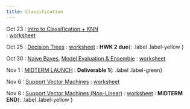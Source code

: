 ```yaml
---
title: Classification
---
```


Oct 23 
: [Intro to Classification + KNN](https://github.com/gallettilance/Data-Science-Fundamentals/raw/main/lecture_12/12_Classification_KNN.pdf)  
  : [worksheet](https://github.com/gallettilance/Data-Science-Fundamentals/blob/main/lecture_12/worksheet_12.ipynb)  

Oct 25 
: [Decision Trees](https://github.com/gallettilance/Data-Science-Fundamentals/raw/main/lecture_13/13_Decision_Trees.pdf) 
  : [worksheet](https://github.com/gallettilance/Data-Science-Fundamentals/blob/main/lecture_13/worksheet_13.ipynb) 
    : **HWK 2 due**{: .label .label-yellow } 

Oct 30 
: [Naive Bayes](https://github.com/gallettilance/Data-Science-Fundamentals/raw/main/lecture_14/14_Naive_Bayes.pdf), [Model Evaluation & Ensemble](https://github.com/gallettilance/Data-Science-Fundamentals/raw/main/lecture_14/14_Model_Evaluation_and_Ensemble_Methods.pdf) 
  : [worksheet](https://github.com/gallettilance/Data-Science-Fundamentals/blob/main/lecture_14/worksheet_14.ipynb) 

Nov 1 
: [MIDTERM LAUNCH](https://www.kaggle.com/t/bec8b30b123448ceb32b2d0bf6a4f503)
    : **Deliverable 1**{: .label .label-green} 

Nov 6 
: [Support Vector Machines](https://github.com/gallettilance/Data-Science-Fundamentals/raw/main/lecture_15/15_Support_Vector_Machines.pdf) 
  : [worksheet](https://github.com/gallettilance/Data-Science-Fundamentals/blob/main/lecture_15/worksheet_15.ipynb) 

Nov 8
: [Support Vector Machines (Non-Linear)](https://github.com/gallettilance/Data-Science-Fundamentals/raw/main/lecture_16/16_Support_Vector_Machines.pdf)
  : [worksheet](https://github.com/gallettilance/Data-Science-Fundamentals/blob/main/lecture_16/worksheet_16.ipynb) 
    : **MIDTERM END**{: .label .label-yellow }  
